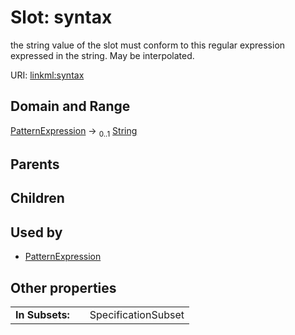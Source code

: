 
# Slot: syntax

the string value of the slot must conform to this regular expression expressed in the string. May be interpolated.

URI: [linkml:syntax](https://w3id.org/linkml/syntax)


## Domain and Range

[PatternExpression](PatternExpression.md) &#8594;  <sub>0..1</sub> [String](types/String.md)

## Parents


## Children


## Used by

 * [PatternExpression](PatternExpression.md)

## Other properties

|  |  |  |
| --- | --- | --- |
| **In Subsets:** | | SpecificationSubset |